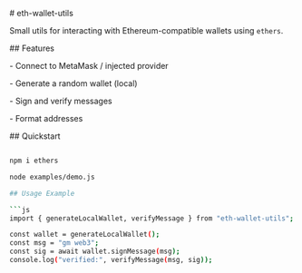 \# eth-wallet-utils

Small utils for interacting with Ethereum-compatible wallets using `ethers`.



\## Features

\- Connect to MetaMask / injected provider

\- Generate a random wallet (local)

\- Sign and verify messages

\- Format addresses



\## Quickstart

```bash

npm i ethers

node examples/demo.js

## Usage Example

```js
import { generateLocalWallet, verifyMessage } from "eth-wallet-utils";

const wallet = generateLocalWallet();
const msg = "gm web3";
const sig = await wallet.signMessage(msg);
console.log("verified:", verifyMessage(msg, sig));




